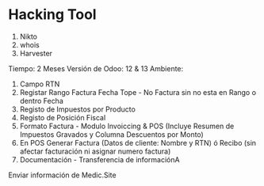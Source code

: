 # Hacking Tool

1. Nikto
2. whois
3. Harvester



 Tiempo: 2 Meses
 Versión de Odoo: 12 & 13 
 Ambiente: 

 1. Campo RTN
 2. Registar Rango Factura Fecha Tope - No Factura sin no esta en Rango o dentro Fecha
 3. Registo de Impuestos por Producto
 4. Registo de Posición Fiscal
 5. Formato Factura - Modulo Invoiccing & POS (Incluye Resumen de Impuestos Gravados y Columna Descuentos por Monto)
 6. En POS Generar Factura (Datos de cliente: Nombre y RTN) ó Recibo (sin afectar facturación ni asignar numero factura)
 7. Documentación - Transferencia de informaciónA

 Enviar información de Medic.Site
